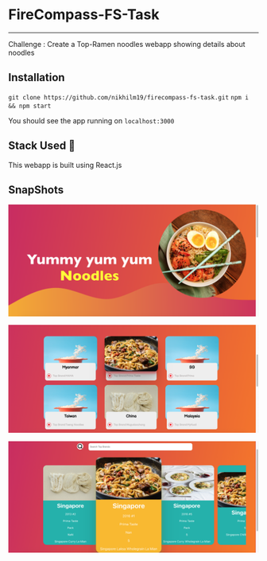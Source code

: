 # FireCompass-FS-Task

---

Challenge : Create a Top-Ramen noodles webapp showing details about noodles

## Installation

`git clone https://github.com/nikhilm19/firecompass-fs-task.git`
`npm i && npm start`

You should see the app running on `localhost:3000`

## Stack Used 🚀

This webapp is built using React.js

## SnapShots

![Home](demos/home.png?raw=true "Home")

![Countries](demos/countries.png?raw=true "Countries")

![Top](demos/top.png?raw=true "top")
